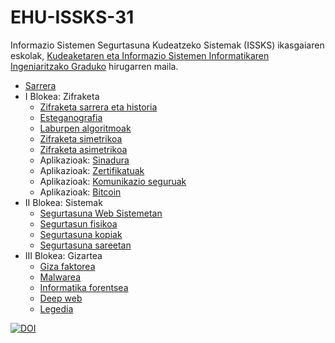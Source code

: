 # EHU-ISSKS-31

Informazio Sistemen Segurtasuna Kudeatzeko Sistemak (ISSKS) ikasgaiaren eskolak, [Kudeaketaren eta Informazio Sistemen Informatikaren Ingeniaritzako Graduko](https://www.ehu.eus/eu/kudeaketaren-eta-informazio-sistemen-informatikaren-ingeniaritzako-gradua-bizkaia) hirugarren maila.

* [Sarrera](Sarrera/index.html)
* I Blokea: Zifraketa
  * [Zifraketa sarrera eta historia](Zifraketa_intro/index.html)
  * [Esteganografia](Zifraketa_esteganografia/index.html)
  * [Laburpen algoritmoak](Zifraketa_laburpen/index.html)
  * [Zifraketa simetrikoa](Zifraketa_simetrikoa/index.html)
  * [Zifraketa asimetrikoa](Zifraketa_asimetrikoa/index.html)
  * Aplikazioak: [Sinadura](Zifraketa_sinadura/index.html)
  * Aplikazioak: [Zertifikatuak](Zifraketa_zertifikatuak/index.html)
  * Aplikazioak: [Komunikazio seguruak](Zifraketa_komunikazioak/index.html)
  * Aplikazioak: [Bitcoin](Zifraketa_bitcoin/index.html)
* II Blokea: Sistemak
  * [Segurtasuna Web Sistemetan](WebSegurtasuna/index.html)
  * [Segurtasun fisikoa](Segurtasun_fisikoa/index.html)
  * [Segurtasuna kopiak](Segurtasun_kopiak/index.html)
  * [Segurtasuna sareetan](Segurtasuna_sareetan/index.html)
* III Blokea: Gizartea
  * [Giza faktorea](GizaFaktorea/index.html)
  * [Malwarea](Malware/index.html)
  * [Informatika forentsea](InformatikaForensea/index.html)
  * [Deep web](DeepWeb/index.html)
  * [Legedia](Legedia/index.html)

[![DOI](https://zenodo.org/badge/405099738.svg)](https://zenodo.org/badge/latestdoi/405099738)
